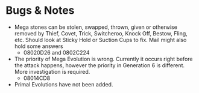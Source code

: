 # Bugs & Notes

- Mega stones can be stolen, swapped, thrown, given or otherwise removed by Thief, Covet, Trick, Switcheroo, Knock Off, Bestow, Fling, etc. Should look at Sticky Hold or Suction Cups to fix. Mail might also hold some answers
  - 08020D26 and 0802C224
- The priority of Mega Evolution is wrong. Currently it occurs right before the attack happens, however the priority in Generation 6 is different. More investigation is required.
  - 08014CD8
- Primal Evolutions have not been added.